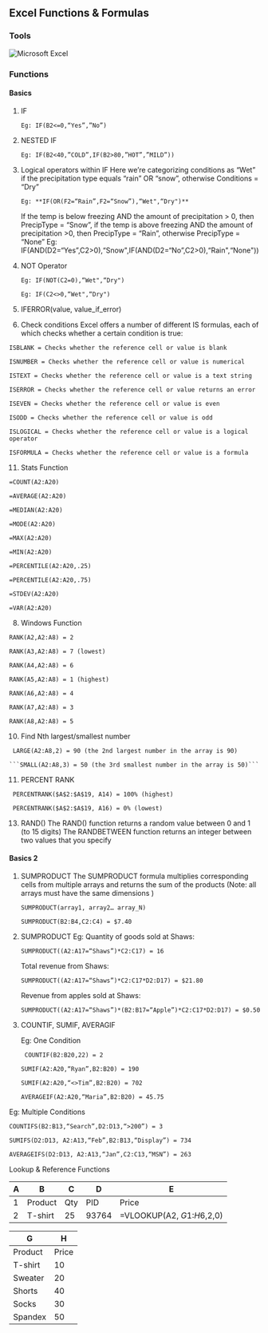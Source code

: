 ## Excel Functions & Formulas

### Tools

![Microsoft Excel](https://img.shields.io/badge/Microsoft_Excel-217346?style=for-the-badge&logo=microsoft-excel&logoColor=white)

### Functions

#### **Basics**
1. IF
   
   ```Eg: IF(B2<=0,“Yes”,”No”)```

3. NESTED IF

   ```Eg: IF(B2<40,”COLD”,IF(B2>80,”HOT”,”MILD”))```

5. Logical operators within IF
   Here we’re categorizing conditions as “Wet” if the precipitation type equals “rain” OR “snow”, otherwise Conditions = “Dry”

   ```Eg: **IF(OR(F2=“Rain”,F2=“Snow”),“Wet",“Dry")**```

   If the temp is below freezing AND the amount of precipitation > 0, then PrecipType = “Snow”, if the temp is
   above freezing AND the amount of precipitation >0, then PrecipType = “Rain”, otherwise PrecipType = “None”
   Eg: IF(AND(D2=“Yes”,C2>0),“Snow",IF(AND(D2=“No”,C2>0),“Rain",“None"))

6. NOT Operator

   ```Eg: IF(NOT(C2=0),“Wet",“Dry")```

   ```Eg: IF(C2<>0,“Wet",“Dry")```

8. IFERROR(value, value_if_error)

9. Check conditions
  Excel offers a number of different IS formulas, each of which checks whether a certain condition is true:

  ```ISBLANK = Checks whether the reference cell or value is blank```
  
  ```ISNUMBER = Checks whether the reference cell or value is numerical```
  
  ```ISTEXT = Checks whether the reference cell or value is a text string```
  
  ```ISERROR = Checks whether the reference cell or value returns an error```
  
  ```ISEVEN = Checks whether the reference cell or value is even```
  
  ```ISODD = Checks whether the reference cell or value is odd```
  
  ```ISLOGICAL = Checks whether the reference cell or value is a logical operator```
  
  ```ISFORMULA = Checks whether the reference cell or value is a formula```

11. Stats Function
   
  ```=COUNT(A2:A20)```
  
  ```=AVERAGE(A2:A20)```
  
  ```=MEDIAN(A2:A20)```
  
  ```=MODE(A2:A20)```
  
  ```=MAX(A2:A20)```
  
  ```=MIN(A2:A20)```
  
  ```=PERCENTILE(A2:A20,.25)```
  
  ```=PERCENTILE(A2:A20,.75)```
  
  ```=STDEV(A2:A20)```
  
  ```=VAR(A2:A20)```

8. Windows Function

  ```RANK(A2,A2:A8) = 2```
  
  ```RANK(A3,A2:A8) = 7 (lowest)```
  
  ```RANK(A4,A2:A8) = 6```
  
  ```RANK(A5,A2:A8) = 1 (highest)```
  
  ```RANK(A6,A2:A8) = 4```
  
  ```RANK(A7,A2:A8) = 3```
  
  ```RANK(A8,A2:A8) = 5```

10. Find Nth largest/smallest number
  
   ``` LARGE(A2:A8,2) = 90 (the 2nd largest number in the array is 90)```

    ```SMALL(A2:A8,3) = 50 (the 3rd smallest number in the array is 50)```

11. PERCENT RANK

  ``` PERCENTRANK($A$2:$A$19, A14) = 100% (highest)```
  
  ``` PERCENTRANK($A$2:$A$19, A16) = 0% (lowest)```

13. RAND()
    The RAND() function returns a random value between 0 and 1 (to 15 digits)
    The RANDBETWEEN function returns an integer between two values that you specify

#### **Basics 2**
1. SUMPRODUCT
   The SUMPRODUCT formula multiplies corresponding cells from multiple arrays and returns the sum of the products (Note: all arrays must have the same dimensions )

   ```SUMPRODUCT(array1, array2… array_N)```

   ```SUMPRODUCT(B2:B4,C2:C4) = $7.40```

3. SUMPRODUCT
Eg:
    Quantity of goods sold at Shaws:

   ``` SUMPRODUCT((A2:A17=“Shaws”)*C2:C17) = 16 ```
   
    Total revenue from Shaws:

   ``` SUMPRODUCT((A2:A17=“Shaws”)*C2:C17*D2:D17) = $21.80 ```
   
    Revenue from apples sold at Shaws:

   ``` SUMPRODUCT((A2:A17=“Shaws”)*(B2:B17=“Apple”)*C2:C17*D2:D17) = $0.50 ```

5. COUNTIF, SUMIF, AVERAGIF

   Eg: One Condition

   ``` COUNTIF(B2:B20,22) = 2```
   
   ``` SUMIF(A2:A20,“Ryan”,B2:B20) = 190 ```
   
   ``` SUMIF(A2:A20,“<>Tim”,B2:B20) = 702 ```
   
   ``` AVERAGEIF(A2:A20,“Maria”,B2:B20) = 45.75 ```


  Eg: Multiple Conditions
  
   ``` COUNTIFS(B2:B13,“Search”,D2:D13,“>200”) = 3 ```
    
   ``` SUMIFS(D2:D13, A2:A13,“Feb”,B2:B13,“Display”) = 734 ```
    
   ``` AVERAGEIFS(D2:D13, A2:A13,“Jan”,C2:C13,“MSN”) = 263 ```

 Lookup & Reference Functions

| A |    B    | C   | D    |    E |
|---|---------|-----|-------|-------|
| 1 | Product | Qty | PID   | Price |
| 2 | T-shirt | 25  | 93764 | =VLOOKUP(A2, $G$1:$H$6,2,0) |

| G        |    H  |
|----------|-----|
| Product  | Price |
| T-shirt  | 10  |
| Sweater  | 20  |
| Shorts   | 40  |
| Socks    | 30  |
| Spandex  | 50  |
